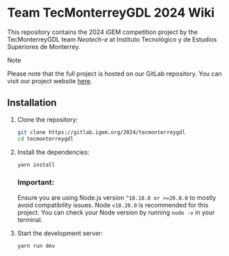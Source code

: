 # Team TecMonterreyGDL 2024 Wiki

This repository contains the 2024 iGEM competition project by the TecMonterreyGDL team *Neotech-e*  at Instituto Tecnológico y de Estudios Superiores de Monterrey. 

> [!NOTE]  
> Please note that the full project is hosted on our GitLab repository. You can visit our project website [here](https://2024.igem.wiki/tecmonterreygdl/).


## Installation
1. Clone the repository:
   ```bash
   git clone https://gitlab.igem.org/2024/tecmonterreygdl
   cd tecmonterreygdl
   ```
2. Install the dependencies:

   ```bash
   yarn install
   ```

   ### Important:

   Ensure you are using Node.js version `^18.18.0 or >=20.0.0` to mostly avoid compatibility issues. Node `v18.20.0` is
   recommended for this project. You can check your Node version by running `node -v` in your terminal.

3. Start the development server:
   ```bash
   yarn run dev
   ```
